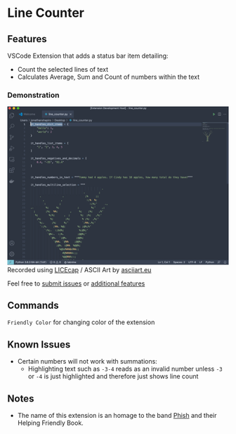 # Line Counter

## Features
VSCode Extension that adds a status bar item detailing:
* Count the selected lines of text
* Calculates Average, Sum and Count of numbers within the text

### Demonstration
![main features](images/linecounter.gif)
Recorded using [LICEcap](https://www.cockos.com/licecap/) / ASCII Art by [asciiart.eu](https://www.asciiart.eu/)

Feel free to [submit issues](https://github.com/shapiroj18/helping-friendly-counter/issues) or [additional features](https://github.com/shapiroj18/helping-friendly-counter/pulls)

## Commands
`Friendly Color` for changing color of the extension

## Known Issues
* Certain numbers will not work with summations:
  * Highlighting text such as `-3-4` reads as an invalid number unless `-3` or `-4` is just highlighted and therefore just shows line count

## Notes
* The name of this extension is an homage to the band [Phish](https://phish.net/) and their Helping Friendly Book.